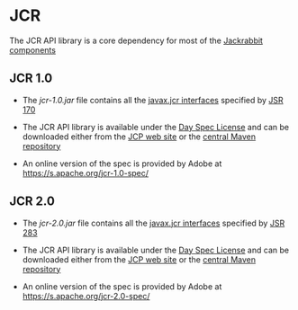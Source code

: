 JCR
=====

The JCR API library is a core dependency for most of the [Jackrabbit components](jackrabbit-components.html)

JCR 1.0
--------
* The *jcr-1.0.jar* file contains all the [javax.jcr interfaces](https://s.apache.org/jcr-1.0-javadoc/)
specified by [JSR 170](http://jcp.org/en/jsr/detail?id=170)

* The JCR API library is available under the [Day Spec License](https://s.apache.org/jcr-1.0-spec/license.html)
and can be downloaded either from the [JCP web site](http://jcp.org/aboutJava/communityprocess/final/jsr170/index.html)
or the [central Maven repository](http://repo1.maven.org/maven2/javax/jcr/jcr/1.0/)

* An online version of the spec is provided by Adobe at <https://s.apache.org/jcr-1.0-spec/>

JCR 2.0
--------
* The *jcr-2.0.jar* file contains all the [javax.jcr interfaces](https://s.apache.org/jcr-2.0-javadoc/)
specified by [JSR 283](http://jcp.org/en/jsr/detail?id=283)

* The JCR API library is available under the [Day Spec License](https://s.apache.org/jcr-2.0-spec/license.html)
and can be downloaded either from the [JCP web site](http://jcp.org/aboutJava/communityprocess/final/jsr283/index.html)
or the [central Maven repository](http://repo1.maven.org/maven2/javax/jcr/jcr/2.0/)

* An online version of the spec is provided by Adobe at <https://s.apache.org/jcr-2.0-spec/>
